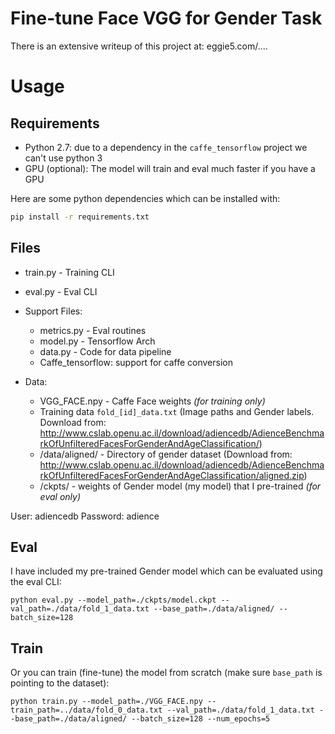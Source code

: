 # Fine-tune Face VGG for Gender Task

There is an extensive writeup of this project at: eggie5.com/....

# Usage

## Requirements

* Python 2.7: due to a dependency in the `caffe_tensorflow` project we can't use python 3
* GPU (optional): The model will train and eval much faster if you have a GPU

Here are some python dependencies which can be installed with:

```bash
pip install -r requirements.txt
```



## Files

* train.py - Training CLI

* eval.py - Eval CLI 

* Support Files:

  * metrics.py - Eval routines
  * model.py - Tensorflow Arch
  * data.py - Code for data pipeline
  * Caffe_tensorflow: support for caffe conversion

* Data:

  * VGG_FACE.npy - Caffe Face weights *(for training only)*
  * Training data `fold_[id]_data.txt` (Image paths and Gender labels. Download from: http://www.cslab.openu.ac.il/download/adiencedb/AdienceBenchmarkOfUnfilteredFacesForGenderAndAgeClassification/)
  * /data/aligned/ - Directory of gender dataset (Download from: http://www.cslab.openu.ac.il/download/adiencedb/AdienceBenchmarkOfUnfilteredFacesForGenderAndAgeClassification/aligned.zip)
  * /ckpts/ - weights of Gender model (my model) that I pre-trained *(for eval only)*


User: adiencedb
Password: adience

## Eval

I have included my pre-trained Gender model which can be evaluated using the eval CLI:

```shell
python eval.py --model_path=./ckpts/model.ckpt --val_path=./data/fold_1_data.txt --base_path=./data/aligned/ --batch_size=128
```

## Train

Or you can train (fine-tune) the model from scratch (make sure `base_path` is pointing to the dataset):

```shell
python train.py --model_path=./VGG_FACE.npy --train_path=../data/fold_0_data.txt --val_path=./data/fold_1_data.txt --base_path=./data/aligned/ --batch_size=128 --num_epochs=5
```



